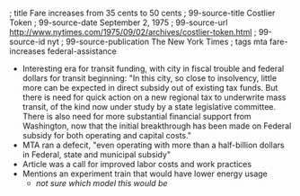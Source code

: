 ; title Fare increases from 35 cents to 50 cents
; 99-source-title Costlier Token
; 99-source-date September 2, 1975
; 99-source-url http://www.nytimes.com/1975/09/02/archives/costlier-token.html
; 99-source-id nyt
; 99-source-publication The New York Times
; tags mta fare-increases federal-assistance

- Interesting era for transit funding, with city in fiscal trouble and federal dollars for transit beginning: "In this city, so close to insolvency, little more can be expected in direct subsidy out of existing tax funds. But there is need for quick action on a new regional tax to underwrite mass transit, of the kind now under study by a state legislative committee. There is also need for more substantial financial support from Washington, now that the initial breakthrough has been made on Federal subsidy for both operating and capital costs."
- MTA ran a defecit, "even operating with more than a half-billion dollars in Federal, state and municipal subsidy"
- Article was a call for improved labor costs and work practices
- Mentions an experiment train that would have lower energy usage
  - *not sure which model this would be*
